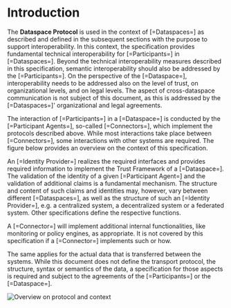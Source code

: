 # Introduction

The __Dataspace Protocol__ is used in the context of [=Dataspaces=] as described and defined in the subsequent sections
with the purpose to support interoperability.
In this context, the specification provides fundamental technical interoperability for [=Participants=]
in [=Dataspaces=].
Beyond the technical interoperability measures described in this specification, semantic interoperability should also be
addressed by the [=Participants=]. On the perspective of the [=Dataspace=], interoperability needs to be addressed also
on the level of trust, on organizational levels, and on legal levels.
The aspect of cross-dataspace communication is not subject of this document, as this is addressed by the [=Dataspaces=]'
organizational and legal agreements.

The interaction of [=Participants=] in a [=Dataspace=] is conducted by the [=Participant Agents=],
so-called [=Connectors=], which implement the protocols described above.
While most interactions take place between [=Connectors=], some interactions with other systems are required.
The figure below provides an overview on the context of this specification.

An [=Identity Provider=] realizes the required interfaces and provides required information to implement the Trust
Framework of a [=Dataspace=].
The validation of the identity of a given [=Participant Agent=] and the validation of additional claims is a fundamental
mechanism. The structure and content of such claims and identities may, however, vary between different [=Dataspaces=],
as well as the structure of such an [=Identity Provider=], e.g. a centralized system, a decentralized system or a
federated system. Other specifications define the respective functions.

A [=Connector=] will implement additional internal functionalities, like monitoring or policy engines, as appropriate.
It is not covered by this specification if a [=Connector=] implements such or how.

The same applies for the actual data that is transferred between the systems. While this document does not define the
transport protocol, the structure, syntax or semantics of the data, a specification for those aspects is required and
subject to the agreements of the [=Participants=] or the [=Dataspace=].

![Overview on protocol and context](./resources/figures/ProtocolOverview.png "Overview on protocol and context")
